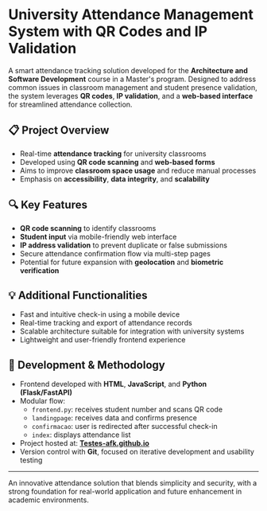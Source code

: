 # University Attendance Management System with QR Codes and IP Validation

A smart attendance tracking solution developed for the **Architecture and Software Development** course in a Master's program. Designed to address common issues in classroom management and student presence validation, the system leverages **QR codes**, **IP validation**, and a **web-based interface** for streamlined attendance collection.

## 📋 Project Overview
- Real-time **attendance tracking** for university classrooms
- Developed using **QR code scanning** and **web-based forms**
- Aims to improve **classroom space usage** and reduce manual processes
- Emphasis on **accessibility**, **data integrity**, and **scalability**

## 🔍 Key Features
- **QR code scanning** to identify classrooms
- **Student input** via mobile-friendly web interface
- **IP address validation** to prevent duplicate or false submissions
- Secure attendance confirmation flow via multi-step pages
- Potential for future expansion with **geolocation** and **biometric verification**

## 💡 Additional Functionalities
- Fast and intuitive check-in using a mobile device
- Real-time tracking and export of attendance records
- Scalable architecture suitable for integration with university systems
- Lightweight and user-friendly frontend experience

## 🧪 Development & Methodology
- Frontend developed with **HTML**, **JavaScript**, and **Python (Flask/FastAPI)**
- Modular flow:
  - `frontend.py`: receives student number and scans QR code
  - `landingpage`: receives data and confirms presence
  - `confirmacao`: user is redirected after successful check-in
  - `index`: displays attendance list
- Project hosted at: **[Testes-afk.github.io](https://testes-afk.github.io)**
- Version control with **Git**, focused on iterative development and usability testing

---

An innovative attendance solution that blends simplicity and security, with a strong foundation for real-world application and future enhancement in academic environments.
